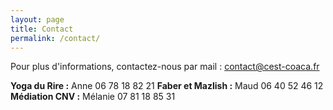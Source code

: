 ```yaml
---
layout: page
title: Contact
permalink: /contact/
---
```

Pour plus d'informations, contactez-nous par mail : <a href="mailto:contact@cest-coaca.fr">contact@cest-coaca.fr</a>

**Yoga du Rire :** Anne 06 78 18 82 21
**Faber et Mazlish :** Maud 06 40 52 46 12
**Médiation CNV :** Mélanie 07 81 18 85 31
